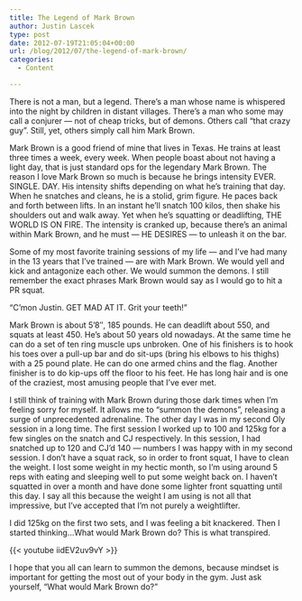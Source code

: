 ```yaml
---
title: The Legend of Mark Brown
author: Justin Lascek
type: post
date: 2012-07-19T21:05:04+00:00
url: /blog/2012/07/the-legend-of-mark-brown/
categories:
  - Content

---
```

There is not a man, but a legend. There&#8217;s a man whose name is whispered into the night by children in distant villages. There&#8217;s a man who some may call a conjurer &#8212; not of cheap tricks, but of demons. Others call &#8220;that crazy guy&#8221;. Still, yet, others simply call him Mark Brown.

Mark Brown is a good friend of mine that lives in Texas. He trains at least three times a week, every week. When people boast about not having a light day, that is just standard ops for the legendary Mark Brown. The reason I love Mark Brown so much is because he brings intensity EVER. SINGLE. DAY. His intensity shifts depending on what he&#8217;s training that day. When he snatches and cleans, he is a stolid, grim figure. He paces back and forth between lifts. In an instant he&#8217;ll snatch 100 kilos, then shake his shoulders out and walk away. Yet when he&#8217;s squatting or deadlifting, THE WORLD IS ON FIRE. The intensity is cranked up, because there&#8217;s an animal within Mark Brown, and he must &#8212; HE DESIRES &#8212; to unleash it on the bar.

Some of my most favorite training sessions of my life &#8212; and I&#8217;ve had many in the 13 years that I&#8217;ve trained &#8212; are with Mark Brown. We would yell and kick and antagonize each other. We would summon the demons. I still remember the exact phrases Mark Brown would say as I would go to hit a PR squat.

&#8220;C&#8217;mon Justin. GET MAD AT IT. Grit your teeth!&#8221;

Mark Brown is about 5&#8217;8&#8243;, 185 pounds. He can deadlift about 550, and squats at least 450. He&#8217;s about 50 years old nowadays. At the same time he can do a set of ten ring muscle ups unbroken. One of his finishers is to hook his toes over a pull-up bar and do sit-ups (bring his elbows to his thighs) with a 25 pound plate. He can do one armed chins and the flag. Another finisher is to do kip-ups off the floor to his feet. He has long hair and is one of the craziest, most amusing people that I&#8217;ve ever met.

I still think of training with Mark Brown during those dark times when I&#8217;m feeling sorry for myself. It allows me to &#8220;summon the demons&#8221;, releasing a surge of unprecedented adrenaline. The other day I was in my second Oly session in a long time. The first session I worked up to 100 and 125kg for a few singles on the snatch and CJ respectively. In this session, I had snatched up to 120 and CJ&#8217;d 140 &#8212; numbers I was happy with in my second session. I don&#8217;t have a squat rack, so in order to front squat, I have to clean the weight. I lost some weight in my hectic month, so I&#8217;m using around 5 reps with eating and sleeping well to put some weight back on. I haven&#8217;t squatted in over a month and have done some lighter front squatting until this day. I say all this because the weight I am using is not all that impressive, but I&#8217;ve accepted that I&#8217;m not purely a weightlifter.

I did 125kg on the first two sets, and I was feeling a bit knackered. Then I started thinking&#8230;What would Mark Brown do? This is what transpired.

{{< youtube iidEV2uv9vY >}}

I hope that you all can learn to summon the demons, because mindset is important for getting the most out of your body in the gym. Just ask yourself, &#8220;What would Mark Brown do?&#8221;
